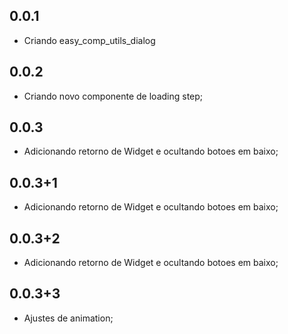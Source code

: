 ## 0.0.1

-    Criando easy_comp_utils_dialog

## 0.0.2

-    Criando novo componente de loading step;

## 0.0.3

-    Adicionando retorno de Widget e ocultando botoes em baixo;

## 0.0.3+1

-    Adicionando retorno de Widget e ocultando botoes em baixo;

## 0.0.3+2

-    Adicionando retorno de Widget e ocultando botoes em baixo;

## 0.0.3+3

-    Ajustes de animation;